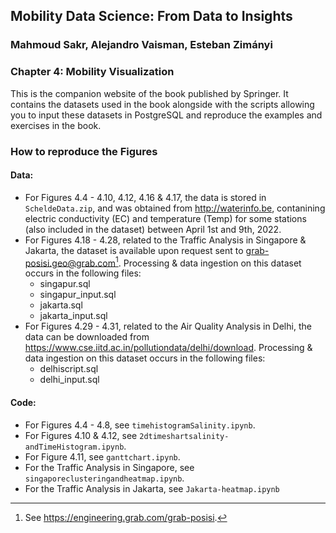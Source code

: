 ## Mobility Data Science: From Data to Insights
### Mahmoud Sakr, Alejandro Vaisman, Esteban Zimányi

### Chapter 4: Mobility Visualization

This is the companion website of the book published by Springer.
It contains the datasets used in the book alongside with the scripts
allowing you to input these datasets in PostgreSQL and reproduce the
examples and exercises in the book.

### How to reproduce the Figures
#### Data:
- For Figures 4.4 - 4.10, 4.12, 4.16 & 4.17, the data is stored in `ScheldeData.zip`, and was obtained from http://waterinfo.be, contanining electric conductivity (EC) and temperature (Temp) for some stations (also included in the dataset) between April 1st and 9th, 2022.
- For Figures 4.18 - 4.28, related to the Traffic Analysis in Singapore & Jakarta, the dataset is available upon request sent to grab-posisi.geo@grab.com[^1]. Processing & data ingestion on this dataset occurs in the following files:
    - singapur.sql
    - singapur_input.sql
    - jakarta.sql
    - jakarta_input.sql
- For Figures 4.29 - 4.31, related to the Air Quality Analysis in Delhi, the data can be downloaded from https://www.cse.iitd.ac.in/pollutiondata/delhi/download. Processing & data ingestion on this dataset occurs in the following files:
    - delhiscript.sql
    - delhi_input.sql

[^1]: See https://engineering.grab.com/grab-posisi.


#### Code:
- For Figures 4.4 - 4.8, see `timehistogramSalinity.ipynb`.
- For Figures 4.10 & 4.12, see `2dtimeshartsalinity-andTimeHistogram.ipynb`.
- For Figure 4.11, see `ganttchart.ipynb`.
- For the Traffic Analysis in Singapore, see `singaporeclusteringandheatmap.ipynb`.
- For the Traffic Analysis in Jakarta, see `Jakarta-heatmap.ipynb`
